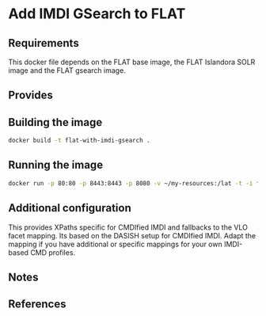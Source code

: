 Add IMDI GSearch to FLAT
========================

## Requirements ##
This docker file depends on the FLAT base image, the FLAT Islandora SOLR image and the FLAT gsearch image.

## Provides ##

## Building the image ##
```sh
docker build -t flat-with-imdi-gsearch .
```

## Running the image ##
```sh
docker run -p 80:80 -p 8443:8443 -p 8080 -v ~/my-resources:/lat -t -i flat-with-imdi-gsearch
```

## Additional configuration ##

This provides XPaths specific for CMDIfied IMDI and fallbacks to the VLO facet mapping. Its based on the DASISH setup
for CMDIfied IMDI. Adapt the mapping if you have additional or specific mappings for your own IMDI-based CMD profiles.

## Notes ##

## References ##
